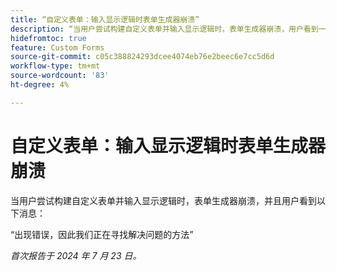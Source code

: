 ```yaml
---
title: “自定义表单：输入显示逻辑时表单生成器崩溃”
description: “当用户尝试构建自定义表单并输入显示逻辑时，表单生成器崩溃，用户看到一条消息。”
hidefromtoc: true
feature: Custom Forms
source-git-commit: c05c388824293dcee4074eb76e2beec6e7cc5d6d
workflow-type: tm+mt
source-wordcount: '83'
ht-degree: 4%

---
```



# 自定义表单：输入显示逻辑时表单生成器崩溃

当用户尝试构建自定义表单并输入显示逻辑时，表单生成器崩溃，并且用户看到以下消息：

“出现错误，因此我们正在寻找解决问题的方法”

_首次报告于 2024 年 7 月 23 日。_
